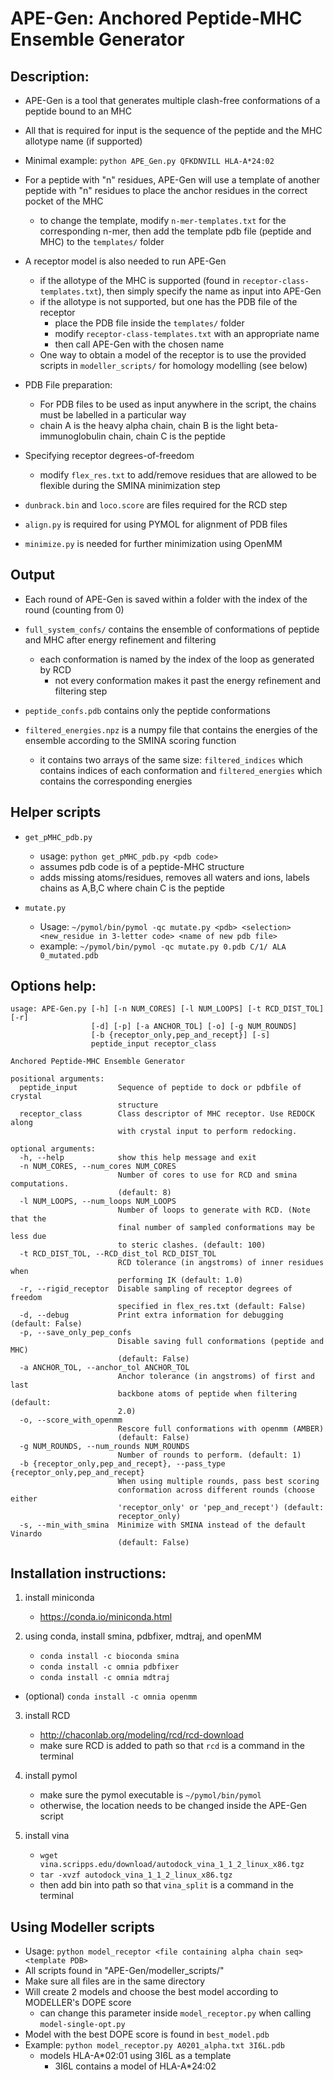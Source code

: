 # APE-Gen: Anchored Peptide-MHC Ensemble Generator

## Description:

- APE-Gen is a tool that generates multiple clash-free conformations of a peptide bound to an MHC

- All that is required for input is the sequence of the peptide and the MHC allotype name (if supported)

- Minimal example: `python APE_Gen.py QFKDNVILL HLA-A*24:02`

- For a peptide with "n" residues, APE-Gen will use a template of another peptide with "n" residues to place the anchor residues in the correct pocket of the MHC
  - to change the template, modify `n-mer-templates.txt` for the corresponding n-mer, then add the template pdb file (peptide and MHC) to the `templates/` folder

- A receptor model is also needed to run APE-Gen
  - if the allotype of the MHC is supported (found in `receptor-class-templates.txt`), then simply specify the name as input into APE-Gen
  - if the allotype is not supported, but one has the PDB file of the receptor
    - place the PDB file inside the `templates/` folder
    - modify `receptor-class-templates.txt` with an appropriate name
    - then call APE-Gen with the chosen name
  - One way to obtain a model of the receptor is to use the provided scripts in `modeller_scripts/` for homology modelling (see below)

- PDB File preparation:
  - For PDB files to be used as input anywhere in the script, the chains must be labelled in a particular way
  - chain A is the heavy alpha chain, chain B is the light beta-immunoglobulin chain, chain C is the peptide

- Specifying receptor degrees-of-freedom
  - modify `flex_res.txt` to add/remove residues that are allowed to be flexible during the SMINA minimization step

- `dunbrack.bin` and `loco.score` are files required for the RCD step
- `align.py` is required for using PYMOL for alignment of PDB files
- `minimize.py` is needed for further minimization using OpenMM


## Output

- Each round of APE-Gen is saved within a folder with the index of the round (counting from 0)

- `full_system_confs/` contains the ensemble of conformations of peptide and MHC after energy refinement and filtering
  - each conformation is named by the index of the loop as generated by RCD
    - not every conformation makes it past the energy refinement and filtering step
- `peptide_confs.pdb` contains only the peptide conformations
- `filtered_energies.npz` is a numpy file that contains the energies of the ensemble according to the SMINA scoring function
  - it contains two arrays of the same size: `filtered_indices` which contains indices of each conformation and `filtered_energies` which contains the corresponding energies


## Helper scripts

- `get_pMHC_pdb.py`
  - usage: `python get_pMHC_pdb.py <pdb code>`
  - assumes pdb code is of a peptide-MHC structure
  - adds missing atoms/residues, removes all waters and ions, labels chains as A,B,C where chain C is the peptide

- `mutate.py`
  - Usage: `~/pymol/bin/pymol -qc mutate.py <pdb> <selection> <new_residue in 3-letter code> <name of new pdb file>`
  - example: `~/pymol/bin/pymol -qc mutate.py 0.pdb C/1/ ALA 0_mutated.pdb`

## Options help:

```
usage: APE-Gen.py [-h] [-n NUM_CORES] [-l NUM_LOOPS] [-t RCD_DIST_TOL] [-r]
                  [-d] [-p] [-a ANCHOR_TOL] [-o] [-g NUM_ROUNDS]
                  [-b {receptor_only,pep_and_recept}] [-s]
                  peptide_input receptor_class

Anchored Peptide-MHC Ensemble Generator

positional arguments:
  peptide_input         Sequence of peptide to dock or pdbfile of crystal
                        structure
  receptor_class        Class descriptor of MHC receptor. Use REDOCK along
                        with crystal input to perform redocking.

optional arguments:
  -h, --help            show this help message and exit
  -n NUM_CORES, --num_cores NUM_CORES
                        Number of cores to use for RCD and smina computations.
                        (default: 8)
  -l NUM_LOOPS, --num_loops NUM_LOOPS
                        Number of loops to generate with RCD. (Note that the
                        final number of sampled conformations may be less due
                        to steric clashes. (default: 100)
  -t RCD_DIST_TOL, --RCD_dist_tol RCD_DIST_TOL
                        RCD tolerance (in angstroms) of inner residues when
                        performing IK (default: 1.0)
  -r, --rigid_receptor  Disable sampling of receptor degrees of freedom
                        specified in flex_res.txt (default: False)
  -d, --debug           Print extra information for debugging (default: False)
  -p, --save_only_pep_confs
                        Disable saving full conformations (peptide and MHC)
                        (default: False)
  -a ANCHOR_TOL, --anchor_tol ANCHOR_TOL
                        Anchor tolerance (in angstroms) of first and last
                        backbone atoms of peptide when filtering (default:
                        2.0)
  -o, --score_with_openmm
                        Rescore full conformations with openmm (AMBER)
                        (default: False)
  -g NUM_ROUNDS, --num_rounds NUM_ROUNDS
                        Number of rounds to perform. (default: 1)
  -b {receptor_only,pep_and_recept}, --pass_type {receptor_only,pep_and_recept}
                        When using multiple rounds, pass best scoring
                        conformation across different rounds (choose either
                        'receptor_only' or 'pep_and_recept') (default:
                        receptor_only)
  -s, --min_with_smina  Minimize with SMINA instead of the default Vinardo
                        (default: False)
```


## Installation instructions:

1) install miniconda 
	- https://conda.io/miniconda.html

2) using conda, install smina, pdbfixer, mdtraj, and openMM
	- `conda install -c bioconda smina`
	- `conda install -c omnia pdbfixer`
	- `conda install -c omnia mdtraj`
  - (optional) `conda install -c omnia openmm`

3) install RCD
	- http://chaconlab.org/modeling/rcd/rcd-download
	- make sure RCD is added to path so that `rcd` is a command in the terminal

4) install pymol
	- make sure the pymol executable is `~/pymol/bin/pymol`
	- otherwise, the location needs to be changed inside the APE-Gen script

5) install vina
	- `wget vina.scripps.edu/download/autodock_vina_1_1_2_linux_x86.tgz`
	- `tar -xvzf autodock_vina_1_1_2_linux_x86.tgz`
	- then add bin into path so that `vina_split` is a command in the terminal


## Using Modeller scripts

- Usage: `python model_receptor <file containing alpha chain seq> <template PDB>`
- All scripts found in "APE-Gen/modeller_scripts/"
- Make sure all files are in the same directory
- Will create 2 models and choose the best model according to MODELLER's DOPE score
  - can change this parameter inside `model_receptor.py` when calling `model-single-opt.py`
- Model with the best DOPE score is found in `best_model.pdb`
- Example: `python model_receptor.py A0201_alpha.txt 3I6L.pdb`
  - models HLA-A*02:01 using 3I6L as a template
    - 3I6L contains a model of HLA-A*24:02

